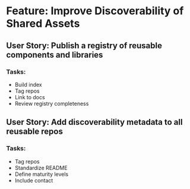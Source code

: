 # Feature: Improve Discoverability of Shared Assets

## User Story: Publish a registry of reusable components and libraries

### Tasks:
- Build index
- Tag repos
- Link to docs
- Review registry completeness

## User Story: Add discoverability metadata to all reusable repos

### Tasks:
- Tag repos
- Standardize README
- Define maturity levels
- Include contact